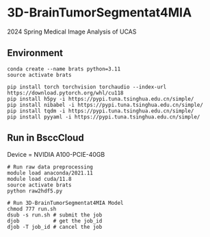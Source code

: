 # 3D-BrainTumorSegmentat4MIA
2024 Spring Medical Image Analysis of UCAS

## Environment
```shell 
conda create --name brats python=3.11
source activate brats

pip install torch torchvision torchaudio --index-url https://download.pytorch.org/whl/cu118
pip install h5py -i https://pypi.tuna.tsinghua.edu.cn/simple/
pip install nibabel -i https://pypi.tuna.tsinghua.edu.cn/simple/
pip install tqdm -i https://pypi.tuna.tsinghua.edu.cn/simple/
pip install pyyaml -i https://pypi.tuna.tsinghua.edu.cn/simple/
```

## Run in BsccCloud
Device = NVIDIA A100-PCIE-40GB
```shell
# Run raw data preprocessing
module load anaconda/2021.11
module load cuda/11.8
source activate brats
python raw2hdf5.py

# Run 3D-BrainTumorSegmentat4MIA Model
chmod 777 run.sh
dsub -s run.sh # submit the job
djob           # get the job_id
djob -T job_id # cancel the job
```
